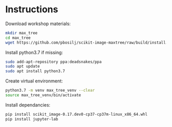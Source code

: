 # Instructions

Download workshop materials:

```bash
mkdir max_tree
cd max_tree
wget https://github.com/pbosilj/scikit-image-maxtree/raw/build/install.sh -O - | sh 
```

Install python3.7 if missing:

```bash
sudo add-apt-repository ppa:deadsnakes/ppa
sudo apt update
sudo apt install python3.7
```

Create virtual environment:

```bash
python3.7 -m venv max_tree_venv --clear
source max_tree_venv/bin/activate
```

Install dependancies:

```bash
pip install scikit_image-0.17.dev0-cp37-cp37m-linux_x86_64.whl
pip install jupyter-lab
```
